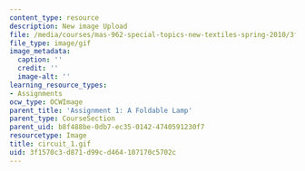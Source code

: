 ```yaml
---
content_type: resource
description: New image Upload
file: /media/courses/mas-962-special-topics-new-textiles-spring-2010/3f1570c3d871d99cd464107170c5702c_circuit_1.gif
file_type: image/gif
image_metadata:
  caption: ''
  credit: ''
  image-alt: ''
learning_resource_types:
- Assignments
ocw_type: OCWImage
parent_title: 'Assignment 1: A Foldable Lamp'
parent_type: CourseSection
parent_uid: b8f488be-0db7-ec35-0142-4740591230f7
resourcetype: Image
title: circuit_1.gif
uid: 3f1570c3-d871-d99c-d464-107170c5702c
---
```

